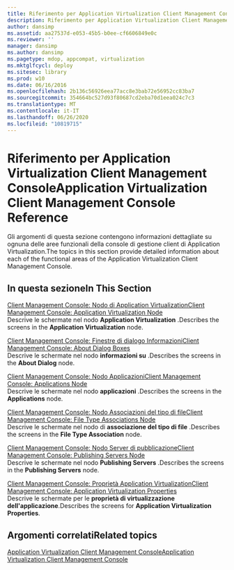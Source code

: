 ```yaml
---
title: Riferimento per Application Virtualization Client Management Console
description: Riferimento per Application Virtualization Client Management Console
author: dansimp
ms.assetid: aa27537d-e053-45b5-b0ee-cf6606849e0c
ms.reviewer: ''
manager: dansimp
ms.author: dansimp
ms.pagetype: mdop, appcompat, virtualization
ms.mktglfcycl: deploy
ms.sitesec: library
ms.prod: w10
ms.date: 06/16/2016
ms.openlocfilehash: 2b136c56926eea77acc8e3bab72e56952cc83ba7
ms.sourcegitcommit: 354664bc527d93f80687cd2eba70d1eea024c7c3
ms.translationtype: MT
ms.contentlocale: it-IT
ms.lasthandoff: 06/26/2020
ms.locfileid: "10819715"
---
```

# <span data-ttu-id="48faf-103">Riferimento per Application Virtualization Client Management Console</span><span class="sxs-lookup"><span data-stu-id="48faf-103">Application Virtualization Client Management Console Reference</span></span>


<span data-ttu-id="48faf-104">Gli argomenti di questa sezione contengono informazioni dettagliate su ognuna delle aree funzionali della console di gestione client di Application Virtualization.</span><span class="sxs-lookup"><span data-stu-id="48faf-104">The topics in this section provide detailed information about each of the functional areas of the Application Virtualization Client Management Console.</span></span>

## <span data-ttu-id="48faf-105">In questa sezione</span><span class="sxs-lookup"><span data-stu-id="48faf-105">In This Section</span></span>


<a href="" id="client-management-console--application-virtualization-node"></a>[<span data-ttu-id="48faf-106">Client Management Console: Nodo di Application Virtualization</span><span class="sxs-lookup"><span data-stu-id="48faf-106">Client Management Console: Application Virtualization Node</span></span>](client-management-console-application-virtualization-node.md)  
<span data-ttu-id="48faf-107">Descrive le schermate nel nodo **Application Virtualization** .</span><span class="sxs-lookup"><span data-stu-id="48faf-107">Describes the screens in the **Application Virtualization** node.</span></span>

<a href="" id="client-management-console--about-dialog-boxes"></a>[<span data-ttu-id="48faf-108">Client Management Console: Finestre di dialogo Informazioni</span><span class="sxs-lookup"><span data-stu-id="48faf-108">Client Management Console: About Dialog Boxes</span></span>](client-management-console-about-dialog-boxes.md)  
<span data-ttu-id="48faf-109">Descrive le schermate nel nodo **informazioni su** .</span><span class="sxs-lookup"><span data-stu-id="48faf-109">Describes the screens in the **About Dialog** node.</span></span>

<a href="" id="client-management-console--applications-node"></a>[<span data-ttu-id="48faf-110">Client Management Console: Nodo Applicazioni</span><span class="sxs-lookup"><span data-stu-id="48faf-110">Client Management Console: Applications Node</span></span>](client-management-console-applications-node.md)  
<span data-ttu-id="48faf-111">Descrive le schermate nel nodo **applicazioni** .</span><span class="sxs-lookup"><span data-stu-id="48faf-111">Describes the screens in the **Applications** node.</span></span>

<a href="" id="client-management-console--file-type-associations-node"></a>[<span data-ttu-id="48faf-112">Client Management Console: Nodo Associazioni del tipo di file</span><span class="sxs-lookup"><span data-stu-id="48faf-112">Client Management Console: File Type Associations Node</span></span>](client-management-console-file-type-associations-node.md)  
<span data-ttu-id="48faf-113">Descrive le schermate nel nodo di **associazione del tipo di file** .</span><span class="sxs-lookup"><span data-stu-id="48faf-113">Describes the screens in the **File Type Association** node.</span></span>

<a href="" id="client-management-console--publishing-servers-node"></a>[<span data-ttu-id="48faf-114">Client Management Console: Nodo Server di pubblicazione</span><span class="sxs-lookup"><span data-stu-id="48faf-114">Client Management Console: Publishing Servers Node</span></span>](client-management-console-publishing-servers-node.md)  
<span data-ttu-id="48faf-115">Descrive le schermate nel nodo **Publishing Servers** .</span><span class="sxs-lookup"><span data-stu-id="48faf-115">Describes the screens in the **Publishing Servers** node.</span></span>

<a href="" id="client-management-console--application-virtualization-properties"></a>[<span data-ttu-id="48faf-116">Client Management Console: Proprietà Application Virtualization</span><span class="sxs-lookup"><span data-stu-id="48faf-116">Client Management Console: Application Virtualization Properties</span></span>](client-management-console-application-virtualization-properties.md)  
<span data-ttu-id="48faf-117">Descrive le schermate per le **proprietà di virtualizzazione dell'applicazione**.</span><span class="sxs-lookup"><span data-stu-id="48faf-117">Describes the screens for **Application Virtualization Properties**.</span></span>

## <span data-ttu-id="48faf-118">Argomenti correlati</span><span class="sxs-lookup"><span data-stu-id="48faf-118">Related topics</span></span>


[<span data-ttu-id="48faf-119">Application Virtualization Client Management Console</span><span class="sxs-lookup"><span data-stu-id="48faf-119">Application Virtualization Client Management Console</span></span>](application-virtualization-client-management-console.md)

 

 






